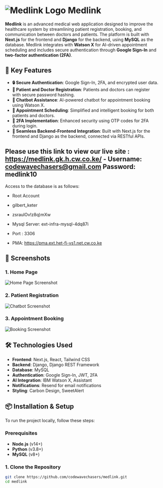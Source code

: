 # ![Medlink Logo](https://medlink.gk.h.cw.co.ke/medlink.jpg) Medlink

**Medlink** is an advanced medical web application designed to improve the healthcare system by streamlining patient registration, booking, and communication between doctors and patients. The platform is built with **Next.js** for the frontend and **Django** for the backend, using **MySQL** as the database. Medlink integrates with **Watson X** for AI-driven appointment scheduling and includes secure authentication through **Google Sign-In** and **two-factor authentication (2FA)**.

## 🚀 Key Features

- **🔒 Secure Authentication**: Google Sign-In, 2FA, and encrypted user data.
- **📝 Patient and Doctor Registration**: Patients and doctors can register with secure password hashing.
- **🤖 Chatbot Assistance**: AI-powered chatbot for appointment booking using Watson X.
- **📅 Appointment Scheduling**: Simplified and intelligent booking for both patients and doctors.
- **🔐 2FA Implementation**: Enhanced security using OTP codes for 2FA during login.
- **🔗 Seamless Backend-Frontend Integration**: Built with Next.js for the frontend and Django as the backend, connected via RESTful APIs.

## Please use this link to view our live site : https://medlink.gk.h.cw.co.ke/ - Username: codewavechasers@gmail.com Password: medlink10
Access to the database is as follows:
- Root Account
- gilbert_keter
- zsraulOv!z8q)mXw

- Mysql Server: ext-infra-mysql-4dq87i
- Port : 3306 

- PMA:  https://pma.ext.het-fi-vs1.net.cw.co.ke 

## 📸 Screenshots

### 1. **Home Page**
![Home Page Screenshot](https://medlink.gk.h.cw.co.ke/medlink-images/dashboard.png)

### 2. **Patient Registration**
![Chatbot Screenshot](https://via.placeholder.com/800x400)

### 3. **Appointment Booking**
![Booking Screenshot](https://medlink.gk.h.cw.co.ke/medlink-images/chatbot.png)

## 🛠️ Technologies Used

- **Frontend**: Next.js, React, Tailwind CSS
- **Backend**: Django, Django REST Framework
- **Database**: MySQL
- **Authentication**: Google Sign-In, JWT, 2FA
- **AI Integration**: IBM Watson X, Assistant
- **Notifications**: Resend for email notifications
- **Styling**: Carbon Design, SweetAlert

## 📦 Installation & Setup

To run the project locally, follow these steps:

### Prerequisites

- **Node.js** (v14+)
- **Python** (v3.8+)
- **MySQL** (v8+)

### 1. Clone the Repository

```bash
git clone https://github.com/codewavechasers/medlink.git
cd medlink
